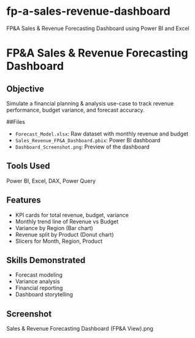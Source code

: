 # fp-a-sales-revenue-dashboard
FP&amp;A Sales &amp; Revenue Forecasting Dashboard using Power BI and Excel

# FP&A Sales & Revenue Forecasting Dashboard

## Objective
Simulate a financial planning & analysis use-case to track revenue performance, budget variance, and forecast accuracy.

##Files
- `Forecast_Model.xlsx`: Raw dataset with monthly revenue and budget
- `Sales_Revenue_FP&A_Dashboard.pbix`: Power BI dashboard
- `Dashboard_Screenshot.png`: Preview of the dashboard

## Tools Used
Power BI, Excel, DAX, Power Query

## Features
- KPI cards for total revenue, budget, variance
- Monthly trend line of Revenue vs Budget
- Variance by Region (Bar chart)
- Revenue split by Product (Donut chart)
- Slicers for Month, Region, Product

## Skills Demonstrated
- Forecast modeling
- Variance analysis
- Financial reporting
- Dashboard storytelling

## Screenshot
Sales & Revenue Forecasting Dashboard (FP&A View).png
